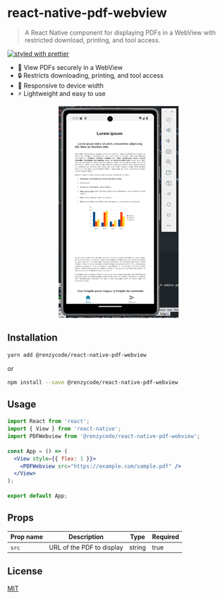 # react-native-pdf-webview

> A React Native component for displaying PDFs in a WebView with restricted download, printing, and tool access.

[![styled with prettier](https://img.shields.io/badge/styled_with-prettier-ff69b4.svg)](https://github.com/prettier/prettier)

- 📄 View PDFs securely in a WebView
- 🔒 Restricts downloading, printing, and tool access
- 📱 Responsive to device width
- ⚡ Lightweight and easy to use

<p align="center">
  <img src="https://github.com/renzycode/react-native-pdf-webview/blob/main/assets/preview.png?raw=true" height="480" />
</p>

## Installation

```bash
yarn add @renzycode/react-native-pdf-webview
```

or

```bash
npm install --save @renzycode/react-native-pdf-webview
```

## Usage

```jsx
import React from 'react';
import { View } from 'react-native';
import PDFWebview from '@renzycode/react-native-pdf-webview';

const App = () => (
  <View style={{ flex: 1 }}>
    <PDFWebview src="https://example.com/sample.pdf" />
  </View>
);

export default App;
```

## Props

| Prop name  | Description                          | Type   | Required |
| ---------- | ------------------------------------ | ------ | -------- |
| `src`      | URL of the PDF to display            | string | true     |

## License

[MIT](LICENSE)
